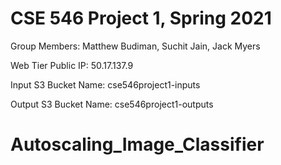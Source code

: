 # CSE 546 Project 1, Spring 2021

Group Members: Matthew Budiman, Suchit Jain, Jack Myers

Web Tier Public IP: 50.17.137.9

Input S3 Bucket Name: cse546project1-inputs

Output S3 Bucket Name: cse546project1-outputs
# Autoscaling_Image_Classifier
